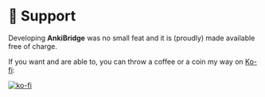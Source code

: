 # 🙏 Support

Developing **AnkiBridge** was no small feat and it is (proudly) made available
free of charge.

If you want and are able to, you can throw a coffee or a coin my way on [Ko-fi]:

[![ko-fi](https://ko-fi.com/img/githubbutton_sm.svg)](https://ko-fi.com/Q5Q74Z108)

[Ko-fi]: https://ko-fi.com/jeppe
